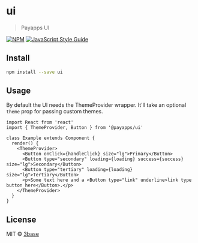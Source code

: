 # ui

> Payapps UI

[![NPM](https://img.shields.io/npm/v/ui.svg)](https://www.npmjs.com/package/ui) [![JavaScript Style Guide](https://img.shields.io/badge/code_style-standard-brightgreen.svg)](https://standardjs.com)

## Install

```bash
npm install --save ui
```

## Usage
By default the UI needs the ThemeProvider wrapper. It'll take an optional `theme` prop for passing custom themes.

```tsx
import React from 'react'
import { ThemeProvider, Button } from '@payapps/ui'

class Example extends Component {
  render() {
    <ThemeProvider>
      <Button onClick={handleClick} size="lg">Primary</Button>
      <Button type="secondary" loading={loading} success={success} size="lg">Secondary</Button>
      <Button type="tertiary" loading={loading} size="lg">Tertiary</Button>
      <p>Some text here and a <Button type="link" underline>link type button here</Button>.</p>
    </ThemeProvider>
  }
}
```

## License

MIT © [3base](https://github.com/3base)
